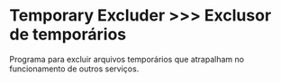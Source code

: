 # Temporary Excluder >>> Exclusor de temporários
 Programa para excluir arquivos temporários que atrapalham no funcionamento de outros serviços.
